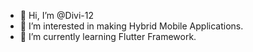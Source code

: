 - 👋 Hi, I’m @Divi-12
- 👀 I’m interested in making Hybrid Mobile Applications.
- 🌱 I’m currently learning Flutter Framework.

<!---
Divi-12/Divi-12 is a ✨ special ✨ repository because its `README.md` (this file) appears on your GitHub profile.
You can click the Preview link to take a look at your changes.
--->
